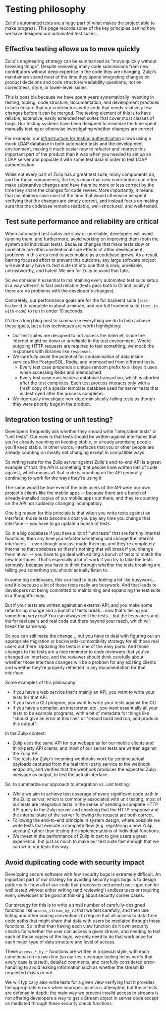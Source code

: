 # Testing philosophy

Zulip's automated tests are a huge part of what makes the project able
to make progress.  This page records some of the key principles behind
how we have designed our automated test suites.

## Effective testing allows us to move quickly

Zulip's engineering strategy can be summarized as "move quickly
without breaking things".  Despite reviewing many code submissions
from new contributors without deep expertise in the code they are
changing, Zulip's maintainers spend most of the time they spend
integrating changes on product decisions and code
structure/readability questions, not on correctness, style, or
lower-level issues.

This is possible because we have spent years systematically investing
in testing, tooling, code structure, documentation, and development
practices to help ensure that our contributors write code that needs
relatively few changes before it can be merged.  The testing element
of this is to have reliable, extensive, easily extended test suites
that cover most classes of bugs.  Our testing systems have been
designed to minimize the time spent manually testing or otherwise
investigating whether changes are correct.

For example, our [infrastructure for testing
authentication](../development/authentication.md) allows using a mock
LDAP database in both automated tests and the development environment,
making it much easier now to refactor and improve this important part of
the product than it was when you needed to set up an LDAP server and
populate it with some test data in order to test LDAP authentication.

While not every part of Zulip has a great test suite, many components
do, and for those components, the tests mean that new contributors can
often make substantive changes and have them be
more or less correct by the time they share the
changes for code review.  More importantly, it means that maintainers
save most of the time that would otherwise be spent verifying that the
changes are simply correct, and instead focus on making sure that the
codebase remains readable, well-structured, and well-tested.

## Test suite performance and reliability are critical

When automated test suites are slow or unreliable, developers will
avoid running them, and furthermore, avoid working on improving them
(both the system and individual tests).  Because changes that make
tests slow or unreliable are often unintentional side effects of other
development, problems in this area tend to accumulate as a codebase
grows.  As a result, barring focused effort to prevent this outcome,
any large software project will eventually have its test suite rot
into one that is slow, unreliable, untrustworthy, and hated.  We aim
for Zulip to avoid that fate.

So we consider it essential to maintaining every automated test suite
setup in a way where it is fast and reliable (tests pass both in CI
and locally if there are no problems with the developer's changes).

Concretely, our performance goals are for the full backend suite
(`test-backend`) to complete in about a minute, and our full frontend
suite (`test-js-with-node`) to run in under 10 seconds.

It'd be a long blog post to summarize everything we do to help achieve
these goals, but a few techniques are worth highlighting:
* Our test suites are designed to not access the Internet, since the
  Internet might be down or unreliable in the test environment.  Where
  outgoing HTTP requests are required to test something, we mock the
  responses with libraries like `responses`.
* We carefully avoid the potential for contamination of data inside
  services like PostgreSQL, Redis, and memcached from different tests.
    * Every test case prepends a unique random prefix to all keys it
      uses when accessing Redis and memcached.
    * Every test case runs inside a database transaction, which is
      aborted after the test completes.  Each test process interacts
      only with a fresh copy of a special template database used for
      server tests that is destroyed after the process completes.
* We rigorously investigate non-deterministically failing tests as though
  they were priority bugs in the product.

## Integration testing or unit testing?

Developers frequently ask whether they should write "integration
tests" or "unit tests".  Our view is that tests should be written
against interfaces that you're already counting on keeping stable, or
already promising people you'll keep stable.  In other words,
interfaces that you or other people are already counting on mostly not
changing except in compatible ways.

So writing tests for the Zulip server against Zulip's end-to-end API
is a great example of that: the API is something that people have
written lots of code against, which means all that code is counting on
the API generally continuing to work for the ways they're using it.

The same would be true even if the only users of the API were our own
project's clients like the mobile apps -- because there are a bunch of
already-installed copies of our mobile apps out there, and they're
counting on the API not suddenly changing incompatibly.

One big reason for this principle is that when you write tests against
an interface, those tests become a cost you pay any time you change
that interface -- you have to go update a bunch of tests.

So in a big codebase if you have a lot of "unit tests" that are for
tiny internal functions, then any time you refactor something and
change the internal interfaces -- even though you just made them up,
and they're completely internal to that codebase so there's nothing
that will break if you change them at will -- you have to go deal with
editing a bunch of tests to match the new interfaces.  That's
especially a lot of work if you try to take the tests seriously,
because you have to think through whether the tests breaking are
telling you something you should actually listen to.

In some big codebases, this can lead to tests feeling a lot like
busywork... and it's because a lot of those tests really are
busywork.  And that leads to developers not being committed to
maintaining and expanding the test suite in a thoughtful way.

But if your tests are written against an external API, and you make
some refactoring change and a bunch of tests break... now that's
telling you something very real!  You can always edit the tests... but
the tests are stand-ins for real users and real code out there beyond
your reach, which will break the same way.

So you can still make the change... but you have to deal with figuring
out an appropriate migration or backwards-compatibility strategy for
all those real users out there. Updating the tests is one of the easy
parts.  And those changes to the tests are a nice reminder to code
reviewers that you've changed an interface, and the reviewer should
think carefully about whether those interface changes will be a
problem for any existing clients and whether they're properly reflected
in any documentation for that interface.

Some examples of this philosophy:

* If you have a web service that's mainly an API, you want to write
  your tests for that API.
* If you have a CLI program, you want to write your tests against the
  CLI.
* If you have a compiler, an interpreter, etc., you want essentially
  all your tests to be example programs, with a bit of metadata for
  things like "should give an error at this line" or "should build and
  run, and produce this output".

In the Zulip context:
* Zulip uses the same API for our webapp as for our mobile clients and
  third-party API clients, and most of our server tests are written
  against the Zulip API.
* The tests for Zulip's incoming webhooks work by sending actual
  payloads captured from the real third-party service to the webhook
  endpoints, and verifies that the webhook produces the expected Zulip
  message as output, to test the actual interface.

So, to summarize our approach to integration vs. unit testing:
* While we aim to achieve test coverage of every significant code path
  in the Zulip server, which is commonly associated with unit testing,
  most of our tests are integration tests in the sense of sending a
  complete HTTP API query to the Zulip server and checking that the
  HTTP response and the internal state of the server following the request
  are both correct.
* Following the end-to-end principle in system design, where possible
  we write tests that execute a complete flow (e.g. registering a new
  Zulip account) rather than testing the implementations of individual
  functions.
* We invest in the performance of Zulip in part to give users a great
  experience, but just as much to make our test suite fast enough
  that we can write our tests this way.

## Avoid duplicating code with security impact

Developing secure software with few security bugs is extremely
difficult.  An important part of our strategy for avoiding security
logic bugs is to design patterns for how all of our code that
processes untrusted user input can be well tested without either
writing (and reviewing!) endless tests or requiring every developer to
be good at thinking about security corner cases.

Our strategy for this is to write a small number of carefully-designed
functions like `access_stream_by_id` that we test carefully, and then
use linting and other coding conventions to require that all access to
data from code paths that might share that data with users be mediated
through those functions.  So rather than having each view function do
it own security checks for whether the user can access a given stream,
and needing to test each of those copies of the logic, we only need to
do that work once for each major type of data structure and level of
access.

These `access_*_by_*` functions are written in a special style, with each
conditional on its own line (so our test coverage tooling helps verify
that every case is tested), detailed comments, and carefully
considered error-handling to avoid leaking information such as whether
the stream ID requested exists or not.

We will typically also write tests for a given view verifying that it
provides the appropriate errors when improper access is attempted, but
these tests are defense in depth; the main way we prevent invalid
access to streams is not offering developers a way to get a Stream
object in server code except as mediated through these security check
functions.
